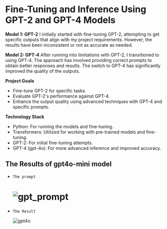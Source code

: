 # Fine-Tuning and Inference Using GPT-2 and GPT-4 Models


**Model 1: GPT-2**
I initially started with fine-tuning GPT-2, attempting to get specific outputs that align with my project requirements. However, the results have been inconsistent or not as accurate as needed.

**Model 2: GPT-4**
After running into limitations with GPT-2, I transitioned to using GPT-4. The approach has involved providing correct prompts to obtain better responses and results. The switch to GPT-4 has significantly improved the quality of the outputs.

**Project Goals**
*    Fine-tune GPT-2 for specific tasks.
*    Evaluate GPT-2's performance against GPT-4.
*    Enhance the output quality using advanced techniques with GPT-4 and specific prompts.


**Technology Stack**
-    Python: For running the models and fine-tuning.
-    Transformers: Utilized for working with pre-trained models and fine-tuning.
-    GPT-2: For initial fine-tuning attempts.
-    GPT-4 (gpt-4o): For more advanced inference and improved accuracy.

## The Results of **gpt4o-mini** model
-     The prompt
  
  # ![gpt_prompt](https://github.com/user-attachments/assets/e8167bc2-7926-4e65-bac0-8be6c6c6697d)


-     The Result
  ![gpt4o](https://github.com/user-attachments/assets/ae90edf4-4f95-4265-979e-3b12c37b50c6)
